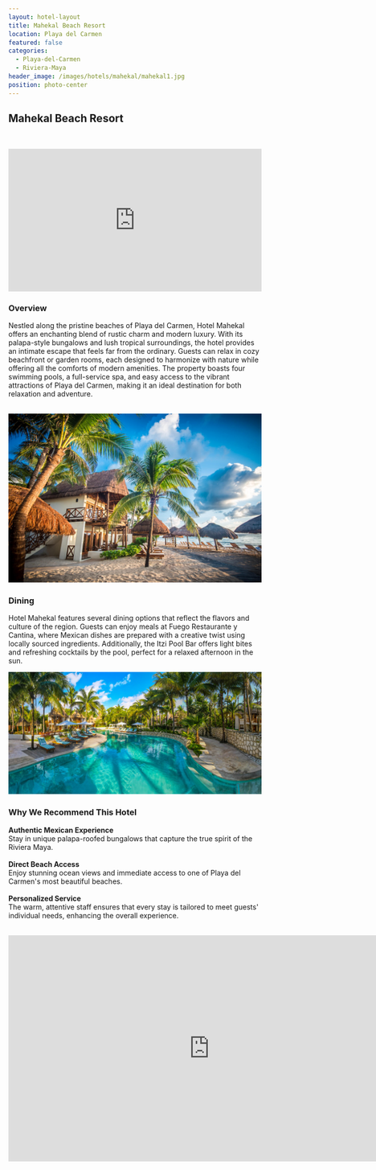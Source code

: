 ```yaml
---
layout: hotel-layout
title: Mahekal Beach Resort
location: Playa del Carmen
featured: false
categories:
  - Playa-del-Carmen
  - Riviera-Maya
header_image: /images/hotels/mahekal/mahekal1.jpg
position: photo-center
---
```


##  Mahekal Beach Resort
&nbsp;  

<style>.embed-container { position: relative; padding-bottom: 56.25%; height: 0; overflow: hidden; max-width: 100%; } .embed-container iframe, .embed-container object, .embed-container embed { position: absolute; top: 0; left: 0; width: 100%; height: 100%; }</style><div class='embed-container'><iframe src='https://www.youtube.com/embed/o3UgxDRBpbI' frameborder='0' allowfullscreen></iframe></div>

### Overview  
Nestled along the pristine beaches of Playa del Carmen, Hotel Mahekal offers an enchanting blend of rustic charm and modern luxury. With its palapa-style bungalows and lush tropical surroundings, the hotel provides an intimate escape that feels far from the ordinary. Guests can relax in cozy beachfront or garden rooms, each designed to harmonize with nature while offering all the comforts of modern amenities. The property boasts four swimming pools, a full-service spa, and easy access to the vibrant attractions of Playa del Carmen, making it an ideal destination for both relaxation and adventure.  
&nbsp;  

![](/images/hotels/mahekal/mahekal4.jpg)

### Dining  
Hotel Mahekal features several dining options that reflect the flavors and culture of the region. Guests can enjoy meals at Fuego Restaurante y Cantina, where Mexican dishes are prepared with a creative twist using locally sourced ingredients. Additionally, the Itzi Pool Bar offers light bites and refreshing cocktails by the pool, perfect for a relaxed afternoon in the sun.  

![](/images/hotels/mahekal/mahekal6.jpg)

### Why We Recommend This Hotel  
**Authentic Mexican Experience**  
Stay in unique palapa-roofed bungalows that capture the true spirit of the Riviera Maya.  
&nbsp;  
**Direct Beach Access**  
Enjoy stunning ocean views and immediate access to one of Playa del Carmen's most beautiful beaches.  
&nbsp;  
**Personalized Service**  
The warm, attentive staff ensures that every stay is tailored to meet guests' individual needs, enhancing the overall experience.  
&nbsp;  

<iframe src="https://www.google.com/maps/embed?pb=!1m18!1m12!1m3!1d7467.75322404957!2d-87.06635498889771!3d20.633885601143838!2m3!1f0!2f0!3f0!3m2!1i1024!2i768!4f13.1!3m3!1m2!1s0x85d1e2a14f13ba35%3A0xcaeca5c75a64d883!2sMahekal%20Beach%20Resort!5e0!3m2!1ses!2ses!4v1726254024632!5m2!1ses!2ses" width="800" height="450" style="border:0;" allowfullscreen="" loading="lazy" referrerpolicy="no-referrer-when-downgrade"></iframe>

